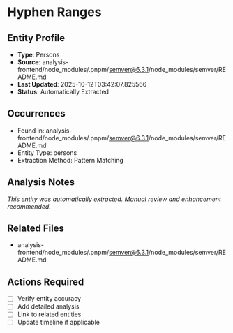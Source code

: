 # Hyphen Ranges

## Entity Profile
- **Type**: Persons
- **Source**: analysis-frontend/node_modules/.pnpm/semver@6.3.1/node_modules/semver/README.md
- **Last Updated**: 2025-10-12T03:42:07.825566
- **Status**: Automatically Extracted

## Occurrences
- Found in: analysis-frontend/node_modules/.pnpm/semver@6.3.1/node_modules/semver/README.md
- Entity Type: persons
- Extraction Method: Pattern Matching

## Analysis Notes
*This entity was automatically extracted. Manual review and enhancement recommended.*

## Related Files
- analysis-frontend/node_modules/.pnpm/semver@6.3.1/node_modules/semver/README.md

## Actions Required
- [ ] Verify entity accuracy
- [ ] Add detailed analysis
- [ ] Link to related entities
- [ ] Update timeline if applicable
